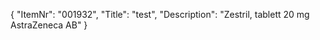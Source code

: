 {
  "ItemNr": "001932",
  "Title": "test",
  "Description": "Zestril, tablett 20 mg AstraZeneca AB"
}